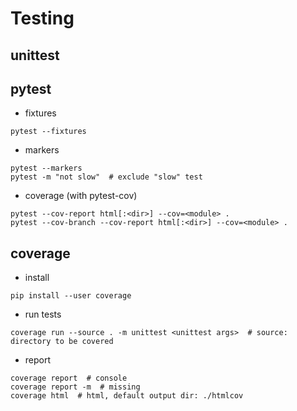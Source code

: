 Testing
===

unittest
---


pytest
---

- fixtures
```
pytest --fixtures
```

- markers
```
pytest --markers
pytest -m "not slow"  # exclude "slow" test
```

- coverage (with pytest-cov)
```
pytest --cov-report html[:<dir>] --cov=<module> .
pytest --cov-branch --cov-report html[:<dir>] --cov=<module> .
```


coverage
---

- install
```
pip install --user coverage
```

- run tests
```
coverage run --source . -m unittest <unittest args>  # source: directory to be covered
```

- report
```
coverage report  # console
coverage report -m  # missing
coverage html  # html, default output dir: ./htmlcov
```
